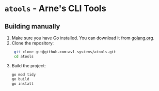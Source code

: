 # `atools` - Arne's CLI Tools

## Building manually
1. Make sure you have Go installed. You can download it from [golang.org](https://golang.org/dl/).
2. Clone the repository:
   ```bash
    git clone git@github.com:avl-systems/atools.git
    cd atools
   ```
3. Build the project:
    ```bash
    go mod tidy
    go build
    go install
    ```
